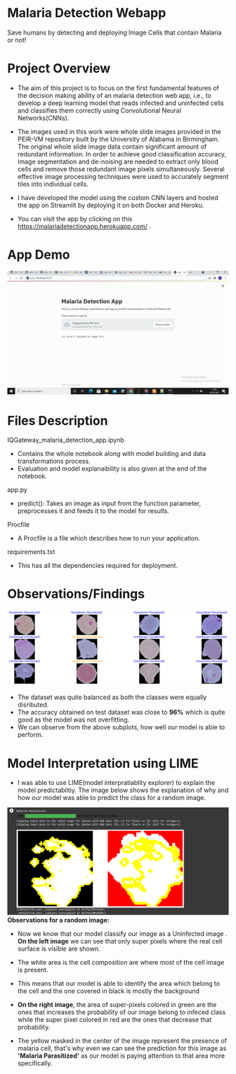 # Malaria Detection Webapp

Save humans by detecting and deploying Image Cells that contain Malaria or not!

# Project Overview

- The aim of this project is to focus on the first fundamental features of the decision making ability of an malaria detection web app, i.e., to develop a
deep learning model that reads infected and uninfected cells and classifies them correctly using Convolutional Neural Networks(CNNs).

- The images used in this work were whole slide images provided in the PEIR-VM repository built by the University of Alabama in Birmingham. The original whole slide image data contain significant amount of redundant information. In order to achieve good classification accuracy, image segmentation and de-noising are needed to extract only blood cells and remove those redundant image pixels simultaneously.
Several effective image processing techniques were used to accurately segment tiles into individual cells.

- I have developed the model using the custom CNN layers and hosted the app on Streamlit by deploying it on both Docker and Heroku.
- You can visit the app by clicking on this https://malariadetectionapp.herokuapp.com/ .
# App Demo

![Malaria Detection Webapp](https://github.com/akhilkapil/Malaria_Detection_Webapp/blob/main/Images%20and%20Gifs/demo_gif.gif)

# Files Description

IQGateway_malaria_detection_app.ipynb
- Contains the whole notebook along with model building and data transformations process.
- Evaluation and model explanaibility is also given at the end of the notebook.

app.py
- predict(): Takes an image as input from the function parameter, preprocesses it and feeds it to the model for results.

Procfile
- A Procfile is a file which describes how to run your application.

requirements.txt
- This has all the dependencies required for deployment.


# Observations/Findings 
![Misclassified Images](https://github.com/akhilkapil/Malaria_Detection_Webapp/blob/main/Images%20and%20Gifs/misclassification%20image.png)

- The dataset was quite balanced as both the classes were equally disributed.
- The accuracy obtained on test dataset was close to __96%__ which is quite good as the model was not overfitting.
- We can observe from the above subplots, how well our model is able to perform.

# Model Interpretation using LIME
- I was able to use LIME(model interpratiablity explorer) to explain the model predictablitiy. The image below shows the explanation of why and how our model was able to predict the class for a random image. 

![Explian Prediction](https://github.com/akhilkapil/Malaria_Detection_Webapp/blob/main/Images%20and%20Gifs/LIME_image.PNG)
__Observations for a random image:__
- Now we know that our model classify our image as a Uninfected image
. __On the left image__ we can see that only super pixels where the real cell surface is visible are shown. 
- The white area is the cell composition are where most of the cell image is present.

- This means that our model is able to identify the area which belong to the cell and the one covered in black is mostly the background


- __On the right image__, the area of super-pixels colored in green are the ones that increases the probability of our image belong to infeced class while the super pixel colored in red are the ones that decrease that probability. 
- The yellow masked in the center of the image represent the presence of malaria cell, that's why even we can see the prediction for this image as __'Malaria Parasitized'__ as our model is paying attention to that area more specifically.


